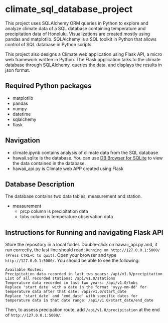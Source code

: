 # climate_sql_database_project

This project uses SQLAlchemy ORM queries in Python to explore and analyze climate data of a SQL database containing temperature and precipitation data of Honolulu. Visualizations are created mostly using pandas and matplotlib. SQLAlchemy is a SQL toolkit in Python that allows control of SQL database in Python scripts.

This project also designs a Climate web application using Flask API, a micro web framework written in Python. The Flask application talks to the climate database through SQLAlchemy, queries the data, and displays the results in json format.

## Required Python packages

- matplotlib
- pandas
- numpy
- datetime
- sqlalchemy
- flask

## Navigation
- climate.ipynb contains analysis of climate data from the SQL database
- hawaii.sqlite is the database. You can use [DB Browser for SQLite](https://sqlitebrowser.org/) to view the data contained in the database.
- hawaii_api.py is Climate web APP created using Flask

## Database Description

The database contains two data tables, measurement and station.
- measurement
  - prcp column is precipitation data
  - tobs column is temperature observation data

## Instructions for Running and navigating Flask API

Store the repository in a local folder. Double-click on hawaii_api.py and, if run correctly, the last line should read: `Running on http://127.0.0.1:5000/ (Press CTRL+C to quit)`. Open your browser and type `http://127.0.0.1:5000/`. You should be able to see the following: 
  ```
Available Routes:
Precipitation data recorded in last two years: /api/v1.0/precipitation
List of all recorded stations: /api/v1.0/stations
Temperature data recorded in last two years: /api/v1.0/tobs
Replace 'start_date' with a date in the format 'yyyy-mm-dd' for temperature data after that date: /api/v1.0/start_date
Replace 'start_date' and 'end_date' with specific dates for temperature data in that date range: /api/v1.0/start_date/end_date
```
Then, to assess precipation route, add `/api/v1.0/precipitation` at the end of `http://127.0.0.1:5000/`.

